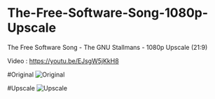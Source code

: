 # The-Free-Software-Song-1080p-Upscale
The Free Software Song - The GNU Stallmans - 1080p Upscale (21:9)

Video :
https://youtu.be/EJsgW5jKkH8

#Original
![Original](https://avakyeramian.github.io/The-Free-Software-Song-1080p-Upscale/original.png)

#Upscale
![Upscale](https://avakyeramian.github.io/The-Free-Software-Song-1080p-Upscale/upscale.png)
